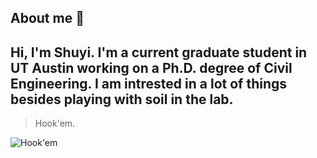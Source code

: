 ## About me 👋
<!-- TO DO: add more details about me later -->
Hi, I'm Shuyi. I'm a current graduate student in UT Austin working on a Ph.D. degree of Civil Engineering. I am intrested in a lot of things besides playing with soil in the lab.
---
> Hook'em.

<picture>
 <source media="(prefers-color-scheme: dark)" srcset="https://github.com/user-attachments/assets/bc71adca-2cad-4aba-96f8-a3ff15509367">
 <source media="(prefers-color-scheme: light)" srcset="https://github.com/user-attachments/assets/ffcd2b04-6cfa-4b57-b341-8218216d69f3">
 <img alt="Hook'em" src="https://github.com/user-attachments/assets/63ac000c-fa48-4e1b-bf94-c06d6290da8f">
</picture>

<!--
**1999-ZHANG/1999-ZHANG** is a ✨ _special_ ✨ repository because its `README.md` (this file) appears on your GitHub profile.

Here are some ideas to get you started:

- 🔭 I’m currently working on ...
- 🌱 I’m currently learning ...
- 👯 I’m looking to collaborate on ...
- 🤔 I’m looking for help with ...
- 💬 Ask me about ...
- 📫 How to reach me: ...
- 😄 Pronouns: ...
- ⚡ Fun fact: ...
-->
